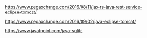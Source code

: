 https://www.pegaxchange.com/2016/08/11/jax-rs-java-rest-service-eclipse-tomcat/

https://www.pegaxchange.com/2016/09/02/java-eclipse-tomcat/

https://www.javatpoint.com/java-sqlite
